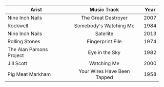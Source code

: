 | Arist| Music Track | Year
| ----- | :---: | ---
| Nine Inch Nails | The Great Destroyer | 2007
| Rockwell | Somebody's Watching Me | 1984 
| Nine Inch Nails | Satellite | 2013
| Rolling Stones | Fingerprint File | 1974
| The Alan Parsons Project | Eye in the Sky | 1982
| Jill Scott | Watching Me | 2000
| Pig Meat Markham | Your Wires Have Been Tapped | 1958
